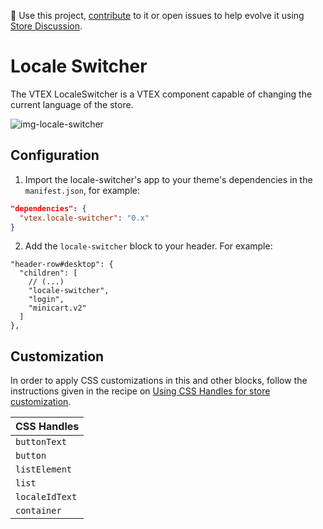 📢 Use this project, [contribute](https://github.com/vtex-apps/locale-switcher) to it or open issues to help evolve it using [Store Discussion](https://github.com/vtex-apps/store-discussion).

# Locale Switcher

The VTEX LocaleSwitcher is a VTEX component capable of changing the current language of the store.

![img-locale-switcher](https://user-images.githubusercontent.com/27777263/74359290-c2b5f700-4da1-11ea-8612-c05ccf1988d5.png)

## Configuration

1. Import the locale-switcher's app to your theme's dependencies in the `manifest.json`, for example:

```json
"dependencies": {
  "vtex.locale-switcher": "0.x"
}
```

2. Add the `locale-switcher` block to your header. For example:

```jsonc
"header-row#desktop": {
  "children": [
    // (...)
    "locale-switcher",
    "login",
    "minicart.v2"
  ]
},
```

## Customization

In order to apply CSS customizations in this and other blocks, follow the instructions given in the recipe on [Using CSS Handles for store customization](https://vtex.io/docs/recipes/style/using-css-handles-for-store-customization).

| CSS Handles    |
| -------------- |
| `buttonText`   |
| `button`       |
| `listElement`  |
| `list`         |
| `localeIdText` |
| `container`    |
